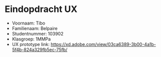 # Eindopdracht UX

- Voornaam: Tibo
- Familienaam: Belpaire
- Studentnummer: 103902
- Klasgroep: 1MMPa 
- UX prototype link: https://xd.adobe.com/view/03ca6389-3b00-4a1b-5f4b-824a329fb5ec-75fb/
